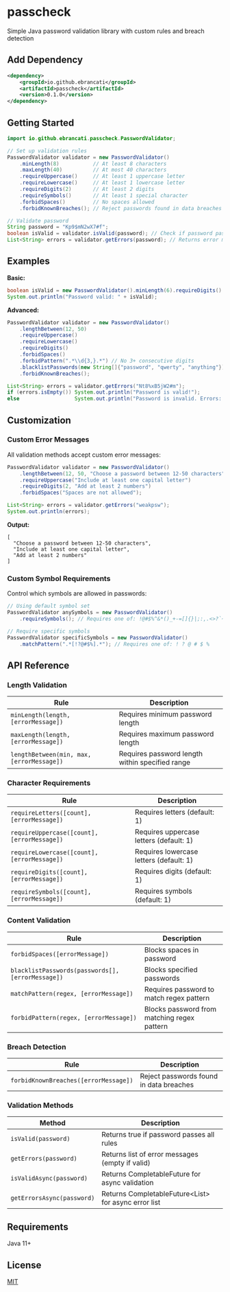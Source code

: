 # passcheck

Simple Java password validation library with custom rules and breach detection

## Add Dependency

```xml
<dependency>
    <groupId>io.github.ebrancati</groupId>
    <artifactId>passcheck</artifactId>
    <version>0.1.0</version>
</dependency>
```

## Getting Started

```java
import io.github.ebrancati.passcheck.PasswordValidator;

// Set up validation rules 
PasswordValidator validator = new PasswordValidator()
    .minLength(8)           // At least 8 characters
    .maxLength(40)          // At most 40 characters
    .requireUppercase()     // At least 1 uppercase letter
    .requireLowercase()     // At least 1 lowercase letter
    .requireDigits(2)       // At least 2 digits
    .requireSymbols()       // At least 1 special character
    .forbidSpaces()         // No spaces allowed
    .forbidKnownBreaches(); // Reject passwords found in data breaches

// Validate password
String password = "Kp9$mN2wX7#f";
boolean isValid = validator.isValid(password); // Check if password passes all rules
List<String> errors = validator.getErrors(password); // Returns error messages if invalid
```

## Examples

**Basic:**
```java
boolean isValid = new PasswordValidator().minLength(6).requireDigits().isValid("psw456");
System.out.println("Password valid: " + isValid);
```

**Advanced:**
```java
PasswordValidator validator = new PasswordValidator()
    .lengthBetween(12, 50)
    .requireUppercase()
    .requireLowercase()
    .requireDigits()
    .forbidSpaces()
    .forbidPattern(".*\\d{3,}.*") // No 3+ consecutive digits
    .blacklistPasswords(new String[]{"password", "qwerty", "anything"})
    .forbidKnownBreaches();

List<String> errors = validator.getErrors("Nt8%xB5jW2#m");
if (errors.isEmpty()) System.out.println("Password is valid!");
else                  System.out.println("Password is invalid. Errors: " + errors);
```

## Customization

### Custom Error Messages

All validation methods accept custom error messages:

```java
PasswordValidator validator = new PasswordValidator()
    .lengthBetween(12, 50, "Choose a password between 12-50 characters")
    .requireUppercase("Include at least one capital letter")
    .requireDigits(2, "Add at least 2 numbers")
    .forbidSpaces("Spaces are not allowed");

List<String> errors = validator.getErrors("weakpsw");
System.out.println(errors);
```

**Output:**
```
[
  "Choose a password between 12-50 characters",
  "Include at least one capital letter",
  "Add at least 2 numbers"
]
```

### Custom Symbol Requirements

Control which symbols are allowed in passwords:

```java
// Using default symbol set
PasswordValidator anySymbols = new PasswordValidator()
    .requireSymbols(); // Requires one of: !@#$%^&*()_+-=[]{}|;:,.<>?`~"'\€£¥₹§±

// Require specific symbols
PasswordValidator specificSymbols = new PasswordValidator()
    .matchPattern(".*[!?@#$%].*"); // Requires one of: ! ? @ # $ %
```

## API Reference

### Length Validation
| Rule | Description |
|------|-------------|
| `minLength(length, [errorMessage])` | Requires minimum password length |
| `maxLength(length, [errorMessage])` | Requires maximum password length |
| `lengthBetween(min, max, [errorMessage])` | Requires password length within specified range |

### Character Requirements
| Rule | Description |
|------|-------------|
| `requireLetters([count], [errorMessage])` | Requires letters (default: 1) |
| `requireUppercase([count], [errorMessage])` | Requires uppercase letters (default: 1) |
| `requireLowercase([count], [errorMessage])` | Requires lowercase letters (default: 1) |
| `requireDigits([count], [errorMessage])` | Requires digits (default: 1) |
| `requireSymbols([count], [errorMessage])` | Requires symbols (default: 1) |

### Content Validation
| Rule | Description |
|------|-------------|
| `forbidSpaces([errorMessage])` | Blocks spaces in password |
| `blacklistPasswords(passwords[], [errorMessage])` | Blocks specified passwords |
| `matchPattern(regex, [errorMessage])` | Requires password to match regex pattern |
| `forbidPattern(regex, [errorMessage])` | Blocks password from matching regex pattern |

### Breach Detection
| Rule | Description |
|------|-------------|
| `forbidKnownBreaches([errorMessage])` | Reject passwords found in data breaches |

### Validation Methods
| Method | Description |
|--------|-------------|
| `isValid(password)` | Returns true if password passes all rules |
| `getErrors(password)` | Returns list of error messages (empty if valid) |
| `isValidAsync(password)` | Returns CompletableFuture<Boolean> for async validation |
| `getErrorsAsync(password)` | Returns CompletableFuture<List<String>> for async error list |

## Requirements

Java 11+

## License

[MIT](LICENSE)